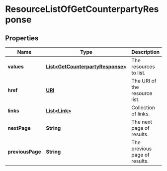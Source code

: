 

# ResourceListOfGetCounterpartyResponse

## Properties

Name | Type | Description | Notes
------------ | ------------- | ------------- | -------------
**values** | [**List&lt;GetCounterpartyResponse&gt;**](GetCounterpartyResponse.md) | The resources to list. | 
**href** | [**URI**](URI.md) | The URI of the resource list. |  [optional]
**links** | [**List&lt;Link&gt;**](Link.md) | Collection of links. |  [optional]
**nextPage** | **String** | The next page of results. |  [optional]
**previousPage** | **String** | The previous page of results. |  [optional]



